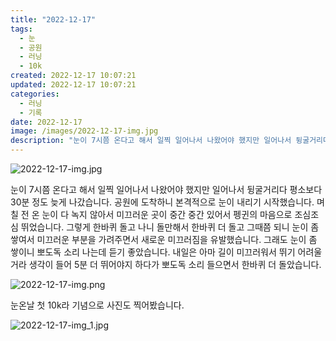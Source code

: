 ```yaml
---
title: "2022-12-17"
tags:
  - 눈
  - 공원
  - 러닝
  - 10k
created: 2022-12-17 10:07:21
updated: 2022-12-17 10:07:21
categories:
  - 러닝
  - 기록
date: 2022-12-17
image: /images/2022-12-17-img.jpg
description: "눈이 7시쯤 온다고 해서 일찍 일어나서 나왔어야 했지만 일어나서 뒹굴거리다 평소보다 30분 정도 늦게 나갔습니다. 공원에 도착하니 본격적으로 눈이 내리기 시작했습니다. 며칠 전 온 눈이 다 녹지 않아서 미끄러운 곳이 중간 중간 있어서 펭귄의 마음으로 조심조심 뛰었습니다. 그렇게 한바퀴 "
---
```


![2022-12-17-img.jpg](/images/2022-12-17-img.jpg)
 
 

눈이 7시쯤 온다고 해서 일찍 일어나서 나왔어야 했지만 일어나서 뒹굴거리다 평소보다 30분 정도 늦게 나갔습니다. 공원에 도착하니 본격적으로 눈이 내리기 시작했습니다. 며칠 전 온 눈이 다 녹지 않아서 미끄러운 곳이 중간 중간 있어서 펭귄의 마음으로 조심조심 뛰었습니다. 그렇게 한바퀴 돌고 나니 돌만해서 한바퀴 더 돌고 그때쯤 되니 눈이 좀 쌓여서 미끄러운 부분을 가려주면서 새로운 미끄러짐을 유발했습니다. 그래도 눈이 좀 쌓이니 뽀도독 소리 나는데 듣기 좋았습니다. 
내일은 아마 길이 미끄러워서 뛰기 어려울거라 생각이 들어 5분 더 뛰어야지 하다가 뽀도독 소리 들으면서 한바퀴 더 돌았습니다. 

 
 ![2022-12-17-img.png](/images/2022-12-17-img.png)
 
 

눈온날 첫 10k라 기념으로 사진도 찍어봤습니다. 

 
 ![2022-12-17-img_1.jpg](/images/2022-12-17-img_1.jpg)

